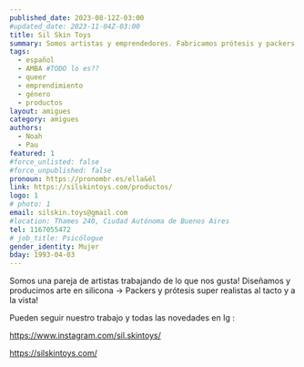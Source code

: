 ```yaml
---
published_date: 2023-08-12Z-03:00
#updated_date: 2023-11-04Z-03:00
title: Sil Skin Toys
summary: Somos artistas y emprendedores. Fabricamos prótesis y packers en silicona en calidad hiperrealista!
tags:
  - español
  - AMBA #TODO lo es??
  - queer
  - emprendimiento
  - género
  - productos
layout: amigues
category: amigues
authors:
  - Noah
  - Pau
featured: 1
#force_unlisted: false
#force_unpublished: false
pronoun: https://pronombr.es/ella&él
link: https://silskintoys.com/productos/
logo: 1
# photo: 1
email: silskin.toys@gmail.com
#location: Thames 240, Ciudad Autónoma de Buenos Aires
tel: 1167055472
# job_title: Psicólogue
gender_identity: Mujer
bday: 1993-04-03
---
```


Somos una pareja de artistas trabajando de lo que nos gusta! Diseñamos y producimos arte en silicona → Packers y prótesis super realistas al tacto y a la vista! 

Pueden seguir nuestro trabajo y todas las novedades en Ig :

https://www.instagram.com/sil.skintoys/

https://silskintoys.com/

